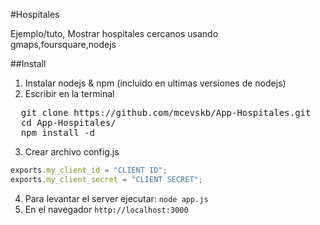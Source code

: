 #Hospitales

Ejemplo/tuto, Mostrar hospitales cercanos usando gmaps,foursquare,nodejs

##Install

1.  Instalar nodejs & npm (incluido en ultimas versiones de nodejs)
2.  Escribir en la terminal
<pre>
  git clone https://github.com/mcevskb/App-Hospitales.git
  cd App-Hospitales/
  npm install -d
</pre>
3.  Crear archivo config.js
```javascript
exports.my_client_id = "CLIENT ID";
exports.my_client_secret = "CLIENT SECRET";
```
4.  Para levantar el server ejecutar: <code>node app.js</code>
5.  En el navegador <code>http://localhost:3000</code>
